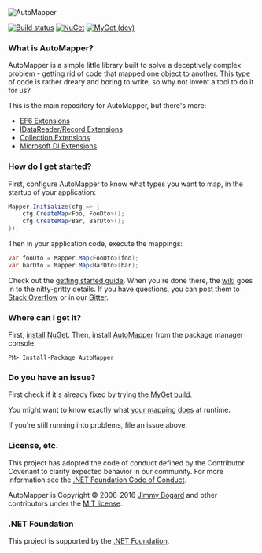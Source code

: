 <img src="https://s3.amazonaws.com/automapper/logo.png" alt="AutoMapper"> 

[![Build status](https://ci.appveyor.com/api/projects/status/q261l3sbokafmx1o/branch/develop?svg=true)](https://ci.appveyor.com/project/jbogard/automapper/branch/develop)
[![NuGet](http://img.shields.io/nuget/v/AutoMapper.svg)](https://www.nuget.org/packages/AutoMapper/)
[![MyGet (dev)](https://img.shields.io/myget/automapperdev/v/AutoMapper.svg)](http://myget.org/gallery/automapperdev)

### What is AutoMapper?

AutoMapper is a simple little library built to solve a deceptively complex problem - getting rid of code that mapped one object to another. This type of code is rather dreary and boring to write, so why not invent a tool to do it for us?

This is the main repository for AutoMapper, but there's more:

* [EF6 Extensions](https://github.com/AutoMapper/AutoMapper.EF6)
* [IDataReader/Record Extensions](https://github.com/AutoMapper/AutoMapper.Data)
* [Collection Extensions](https://github.com/AutoMapper/AutoMapper.Collection)
* [Microsoft DI Extensions](https://github.com/AutoMapper/AutoMapper.Extensions.Microsoft.DependencyInjection)

### How do I get started?

First, configure AutoMapper to know what types you want to map, in the startup of your application:

```csharp
Mapper.Initialize(cfg => {
    cfg.CreateMap<Foo, FooDto>();
	cfg.CreateMap<Bar, BarDto>();
});
```
Then in your application code, execute the mappings:

```csharp
var fooDto = Mapper.Map<FooDto>(foo);
var barDto = Mapper.Map<BarDto>(bar);
```

Check out the [getting started guide](https://github.com/AutoMapper/AutoMapper/wiki/Getting-started). When you're done there, the [wiki](https://github.com/AutoMapper/AutoMapper/wiki) goes in to the nitty-gritty details. If you have questions, you can post them to [Stack Overflow](http://stackoverflow.com/questions/tagged/automapper) or in our [Gitter](https://gitter.im/AutoMapper/AutoMapper).

### Where can I get it?

First, [install NuGet](http://docs.nuget.org/docs/start-here/installing-nuget). Then, install [AutoMapper](https://www.nuget.org/packages/AutoMapper/) from the package manager console:

```
PM> Install-Package AutoMapper
```

### Do you have an issue?

First check if it's already fixed by trying the [MyGet build](https://github.com/AutoMapper/AutoMapper/wiki/The-MyGet-build).

You might want to know exactly what [your mapping does](https://github.com/AutoMapper/AutoMapper/wiki/Understanding-your-mapping) at runtime.

If you're still running into problems, file an issue above.

### License, etc.

This project has adopted the code of conduct defined by the Contributor Covenant to clarify expected behavior in our community.
For more information see the [.NET Foundation Code of Conduct](https://dotnetfoundation.org/code-of-conduct). 

AutoMapper is Copyright &copy; 2008-2016 [Jimmy Bogard](https://jimmybogard.com) and other contributors under the [MIT license](LICENSE.txt).

### .NET Foundation

This project is supported by the [.NET Foundation](https://dotnetfoundation.org).